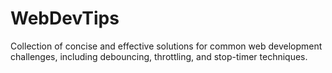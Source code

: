 # WebDevTips

Collection of concise and effective solutions for common web development challenges, including debouncing, throttling, and stop-timer techniques.
